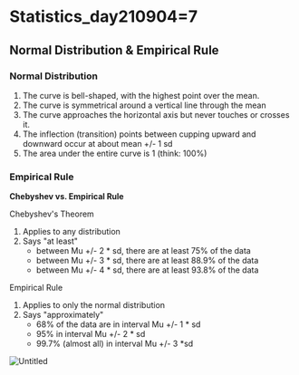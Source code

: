 # Statistics_day210904=7

## Normal Distribution & Empirical Rule

### Normal Distribution

1. The curve is bell-shaped, with the highest point over the mean.
2. The curve is symmetrical around a vertical line through the mean
3. The curve approaches the horizontal axis but never touches or crosses it.
4. The inflection (transition) points between cupping upward and downward occur at about mean +/- 1 sd
5. The area under the entire curve is 1 (think: 100%)

### Empirical Rule

**Chebyshev vs. Empirical Rule**

Chebyshev's Theorem

1. Applies to any distribution
2. Says "at least"
    - between Mu +/- 2 * sd, there are at least 75% of the data
    - between Mu +/- 3 * sd, there are at least 88.9% of the data
    - between Mu +/- 4 * sd, there are at least 93.8% of the data

Empirical Rule

1. Applies to only the normal distribution
2. Says "approximately"
    - 68% of the data are in interval Mu +/- 1 * sd
    - 95% in interval Mu +/- 2 * sd
    - 99.7% (almost all) in interval Mu +/- 3 *sd

![Untitled](https://s3-us-west-2.amazonaws.com/secure.notion-static.com/cccd11f6-2d0f-451b-b9b4-12fafb1f3e69/Untitled.png)